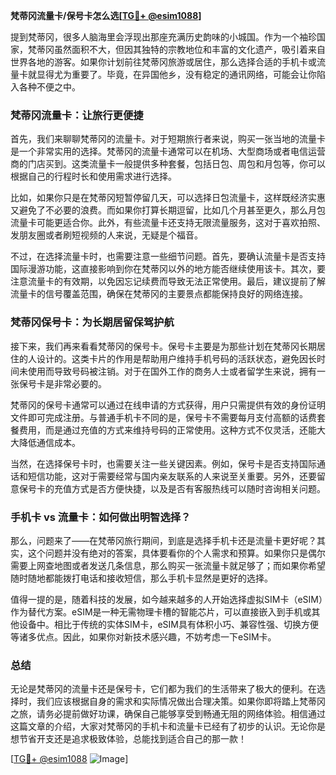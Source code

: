**梵蒂冈流量卡/保号卡怎么选[[TG💪+ @esim1088](https://t.me/s/esim1088)]**

提到梵蒂冈，很多人脑海里会浮现出那座充满历史韵味的小城国。作为一个袖珍国家，梵蒂冈虽然面积不大，但因其独特的宗教地位和丰富的文化遗产，吸引着来自世界各地的游客。如果你计划前往梵蒂冈旅游或居住，那么选择合适的手机卡或流量卡就显得尤为重要了。毕竟，在异国他乡，没有稳定的通讯网络，可能会让你陷入各种不便之中。

### 梵蒂冈流量卡：让旅行更便捷

首先，我们来聊聊梵蒂冈的流量卡。对于短期旅行者来说，购买一张当地的流量卡是一个非常实用的选择。梵蒂冈的流量卡通常可以在机场、大型商场或者电信运营商的门店买到。这类流量卡一般提供多种套餐，包括日包、周包和月包等，你可以根据自己的行程时长和使用需求进行选择。

比如，如果你只是在梵蒂冈短暂停留几天，可以选择日包流量卡，这样既经济实惠又避免了不必要的浪费。而如果你打算长期逗留，比如几个月甚至更久，那么月包流量卡可能更适合你。此外，有些流量卡还支持无限流量服务，这对于喜欢拍照、发朋友圈或者刷短视频的人来说，无疑是个福音。

不过，在选择流量卡时，也需要注意一些细节问题。首先，要确认流量卡是否支持国际漫游功能，这直接影响到你在梵蒂冈以外的地方能否继续使用该卡。其次，要注意流量卡的有效期，以免因忘记续费而导致无法正常使用。最后，建议提前了解流量卡的信号覆盖范围，确保在梵蒂冈的主要景点都能保持良好的网络连接。

### 梵蒂冈保号卡：为长期居留保驾护航

接下来，我们再来看看梵蒂冈的保号卡。保号卡主要是为那些计划在梵蒂冈长期居住的人设计的。这类卡片的作用是帮助用户维持手机号码的活跃状态，避免因长时间未使用而导致号码被注销。对于在国外工作的商务人士或者留学生来说，拥有一张保号卡是非常必要的。

梵蒂冈的保号卡通常可以通过在线申请的方式获得，用户只需提供有效的身份证明文件即可完成注册。与普通手机卡不同的是，保号卡不需要每月支付高额的话费套餐费用，而是通过充值的方式来维持号码的正常使用。这种方式不仅灵活，还能大大降低通信成本。

当然，在选择保号卡时，也需要关注一些关键因素。例如，保号卡是否支持国际通话和短信功能，这对于需要经常与国内亲友联系的人来说至关重要。另外，还要留意保号卡的充值方式是否方便快捷，以及是否有客服热线可以随时咨询相关问题。

### 手机卡 vs 流量卡：如何做出明智选择？

那么，问题来了——在梵蒂冈旅行期间，到底是选择手机卡还是流量卡更好呢？其实，这个问题并没有绝对的答案，具体要看你的个人需求和预算。如果你只是偶尔需要上网查地图或者发送几条信息，那么购买一张流量卡就足够了；而如果你希望随时随地都能拨打电话和接收短信，那么手机卡显然是更好的选择。

值得一提的是，随着科技的发展，如今越来越多的人开始选择虚拟SIM卡（eSIM）作为替代方案。eSIM是一种无需物理卡槽的智能芯片，可以直接嵌入到手机或其他设备中。相比于传统的实体SIM卡，eSIM具有体积小巧、兼容性强、切换方便等诸多优点。因此，如果你对新技术感兴趣，不妨考虑一下eSIM卡。

### 总结

无论是梵蒂冈的流量卡还是保号卡，它们都为我们的生活带来了极大的便利。在选择时，我们应该根据自身的需求和实际情况做出合理决策。如果你即将踏上梵蒂冈之旅，请务必提前做好功课，确保自己能够享受到畅通无阻的网络体验。相信通过这篇文章的介绍，大家对梵蒂冈的手机卡和流量卡已经有了初步的认识。无论你是想节省开支还是追求极致体验，总能找到适合自己的那一款！

[[TG💪+ @esim1088](https://t.me/s/esim1088) ![Image](https://i.postimg.cc/4NQfJmqS/Snipaste-2025-05-13-00-14-12.png)]